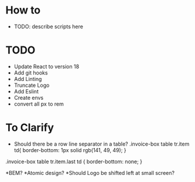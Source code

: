 # How to
* TODO: describe scripts here
# TODO
* Update React to version 18
* Add git hooks
* Add Linting
* Truncate Logo
* Add Eslint
* Create envs
* convert all px to rem
  
# To Clarify
* Should there be a row line separator in a table?
.invoice-box table tr.item td{
  border-bottom: 1px solid rgb(141, 49, 49);
}

.invoice-box table tr.item.last td {
  border-bottom: none;
}

*BEM?
*Atomic design?
*Should Logo be shifted left at small screen?